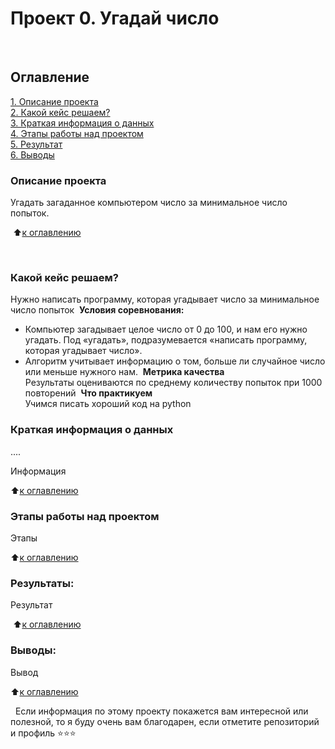 # Проект 0. Угадай число
​
## Оглавление  
[1. Описание проекта](https://github.com/shubinilya/GitHub_IDE/tree/main/Project_0/README.md#Описание-проекта)  
[2. Какой кейс решаем?](https://github.com/shubinilya/GitHub_IDE/tree/main/Project_0/README.md#Какой-кейс-решаем)  
[3. Краткая информация о данных](https://github.com/shubinilya/GitHub_IDE/tree/main/Project_0/README.md#Краткая-информация-о-данных)  
[4. Этапы работы над проектом](https://github.com/shubinilya/GitHub_IDE/tree/main/Project_0/README.md#Этапы-работы-над-проектом)  
[5. Результат](https://github.com/shubinilya/GitHub_IDE/tree/main/Project_0/README.md#Результат)    
[6. Выводы](https://github.com/shubinilya/GitHub_IDE/tree/main/Project_0/README.md#Выводы) 
​
### Описание проекта    
Угадать загаданное компьютером число за минимальное число попыток.

​
:arrow_up:[к оглавлению](_)

​
​
### Какой кейс решаем?    
Нужно написать программу, которая угадывает число за минимальное число попыток
​
**Условия соревнования:**  
- Компьютер загадывает целое число от 0 до 100, и нам его нужно угадать. Под «угадать», подразумевается «написать программу, которая угадывает число».
- Алгоритм учитывает информацию о том, больше ли случайное число или меньше нужного нам.
​
**Метрика качества**     
Результаты оцениваются по среднему количеству попыток при 1000 повторений
​
**Что практикуем**     
Учимся писать хороший код на python
​
​
### Краткая информация о данных
....

Информация

:arrow_up:[к оглавлению](https://github.com/shubinilya/GitHub_IDE/tree/main/Project_0/README.md#Оглавление)
​
​
### Этапы работы над проектом  

Этапы

:arrow_up:[к оглавлению](https://github.com/shubinilya/GitHub_IDE/tree/main/Project_0/README.md#Оглавление)
​
​
### Результаты:  

Результат

​
:arrow_up:[к оглавлению](https://github.com/shubinilya/GitHub_IDE/tree/main/Project_0/README.md#Оглавление)
​
​
### Выводы:  

Вывод 

:arrow_up:[к оглавлению](https://github.com/shubinilya/GitHub_IDE/tree/main/Project_0/README.md#Оглавление)

​
​
Если информация по этому проекту покажется вам интересной или полезной, то я буду очень вам благодарен, если отметите репозиторий и профиль ⭐️⭐️⭐️